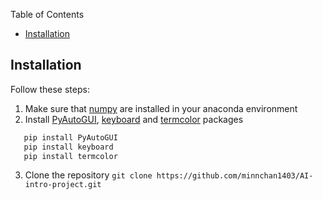 Table of Contents
- [Installation](#installation)


## Installation
Follow these steps:
1. Make sure that [numpy](https://pypi.org/project/numpy/) are installed in your anaconda environment
2. Install [PyAutoGUI](https://pypi.org/project/PyAutoGUI/), [keyboard](https://pypi.org/project/keyboard/) and [termcolor](https://pypi.org/project/termcolor/) packages 
```sh
   pip install PyAutoGUI
   pip install keyboard
   pip install termcolor
```
3. Clone the repository `git clone https://github.com/minnchan1403/AI-intro-project.git`